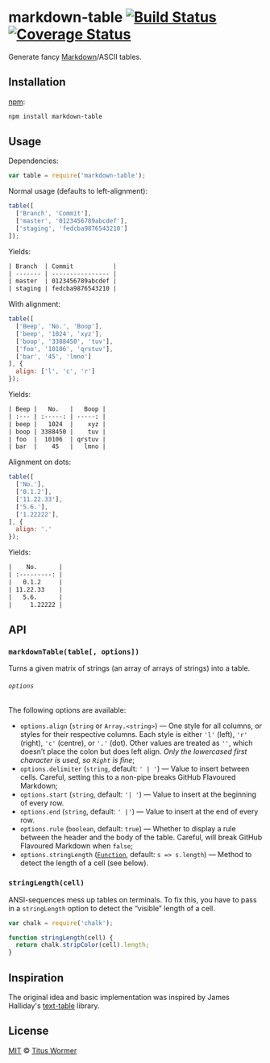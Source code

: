 # markdown-table [![Build Status][travis-badge]][travis] [![Coverage Status][codecov-badge]][codecov]

Generate fancy [Markdown][fancy]/ASCII tables.

## Installation

[npm][]:

```bash
npm install markdown-table
```

## Usage

Dependencies:

```javascript
var table = require('markdown-table');
```

Normal usage (defaults to left-alignment):

```javascript
table([
  ['Branch', 'Commit'],
  ['master', '0123456789abcdef'],
  ['staging', 'fedcba9876543210']
]);
```

Yields:

```txt
| Branch  | Commit           |
| ------- | ---------------- |
| master  | 0123456789abcdef |
| staging | fedcba9876543210 |
```

With alignment:

```javascript
table([
  ['Beep', 'No.', 'Boop'],
  ['beep', '1024', 'xyz'],
  ['boop', '3388450', 'tuv'],
  ['foo', '10106', 'qrstuv'],
  ['bar', '45', 'lmno']
], {
  align: ['l', 'c', 'r']
});
```

Yields:

```txt
| Beep |   No.   |   Boop |
| :--- | :-----: | -----: |
| beep |   1024  |    xyz |
| boop | 3388450 |    tuv |
| foo  |  10106  | qrstuv |
| bar  |    45   |   lmno |
```

Alignment on dots:

```javascript
table([
  ['No.'],
  ['0.1.2'],
  ['11.22.33'],
  ['5.6.'],
  ['1.22222'],
], {
  align: '.'
});
```

Yields:

```txt
|    No.      |
| :---------: |
|   0.1.2     |
| 11.22.33    |
|   5.6.      |
|     1.22222 |
```

## API

### `markdownTable(table[, options])`

Turns a given matrix of strings (an array of arrays of strings) into a table.

###### `options`

The following options are available:

*   `options.align` (`string` or `Array.<string>`)
    — One style for all columns, or styles for their respective
    columns.  Each style is either `'l'` (left), `'r'` (right), `'c'`
    (centre), or `'.'` (dot).  Other values are treated as `''`, which
    doesn’t place the colon but does left align.  _Only the lowercased
    first character is used, so `Right` is fine_;
*   `options.delimiter` (`string`, default: `' | '`)
    — Value to insert between cells. Careful, setting this to a
    non-pipe breaks GitHub Flavoured Markdown;
*   `options.start` (`string`, default: `'| '`)
    — Value to insert at the beginning of every row.
*   `options.end` (`string`, default: `' |'`)
    — Value to insert at the end of every row.
*   `options.rule` (`boolean`, default: `true`)
    — Whether to display a rule between the header and the body of the
    table.  Careful, will break GitHub Flavoured Markdown when `false`;
*   `options.stringLength` ([`Function`][length], default:
    `s => s.length`)
    — Method to detect the length of a cell (see below).

### `stringLength(cell)`

ANSI-sequences mess up tables on terminals. To fix this, you have to
pass in a `stringLength` option to detect the “visible” length of a
cell.

```javascript
var chalk = require('chalk');

function stringLength(cell) {
  return chalk.stripColor(cell).length;
}
```

## Inspiration

The original idea and basic implementation was inspired by James
Halliday's [text-table][] library.

## License

[MIT][license] © [Titus Wormer][author]

<!-- Definitions -->

[travis-badge]: https://img.shields.io/travis/wooorm/markdown-table.svg

[travis]: https://travis-ci.org/wooorm/markdown-table

[codecov-badge]: https://img.shields.io/codecov/c/github/wooorm/markdown-table.svg

[codecov]: https://codecov.io/github/wooorm/markdown-table

[npm]: https://docs.npmjs.com/cli/install

[license]: LICENSE

[author]: http://wooorm.com

[fancy]: https://help.github.com/articles/github-flavored-markdown/#tables

[length]: #stringlengthcell

[text-table]: https://github.com/substack/text-table
